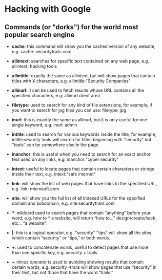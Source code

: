 
# Hacking with Google

## Commands (or "dorks") for the world most popular search engine  


* __cache__: this command will show you the cached version of any website, e.g. cache: securitytrails.com  

* __allintext__: searches for specific text contained on any web page, e.g. allintext: hacking tools  

* __allintitle__: exactly the same as allintext, but will show pages that contain titles with X characters, e.g. allintitle:"Security Companies"  

* __allinurl__: it can be used to fetch results whose URL contains all the specified characters, e.g: allinurl client area  

* __filetype__: used to search for any kind of file extensions, for example, if you want to search for jpg files you can use: filetype: jpg  

* __inurl__: this is exactly the same as allinurl, but it is only useful for one single keyword, e.g. inurl: admin  

* __intitle__: used to search for various keywords inside the title, for example, intitle:security tools will search for titles beginning with “security” but “tools” can be somewhere else in the page.  

* __inanchor__: this is useful when you need to search for an exact anchor text used on any links, e.g. inanchor:"cyber security"  

* __intext__: useful to locate pages that contain certain characters or strings inside their text, e.g. intext:"safe internet"  

* __link__: will show the list of web pages that have links to the specified URL, e.g. link: microsoft.com  

* __site__: will show you the full list of all indexed URLs for the specified domain and subdomain, e.g. site:securitytrails.com  

* __*__: wildcard used to search pages that contain “anything” before your word, e.g. how to * a website, will return “how to…” design/create/hack, etc… “a website”.  

* __|__: this is a logical operator, e.g. "security" "tips" will show all the sites which contain “security” or “tips,” or both words.  

* __+__: used to concatenate words, useful to detect pages that use more than one specific key, e.g. security + trails  

* __–__: minus operator is used to avoiding showing results that contain certain words, e.g. security -trails will show pages that use “security” in their text, but not those that have the word “trails.”  
